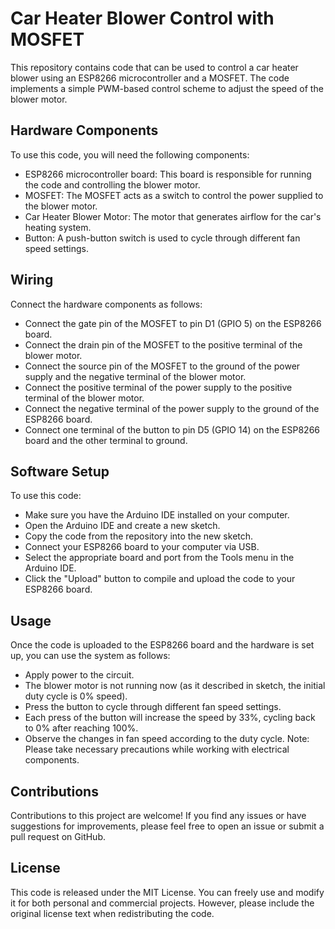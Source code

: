 # Car Heater Blower Control with MOSFET
This repository contains code that can be used to control a car heater blower using an ESP8266 microcontroller and a MOSFET. The code implements a simple PWM-based control scheme to adjust the speed of the blower motor.

## Hardware Components
To use this code, you will need the following components:

- ESP8266 microcontroller board: This board is responsible for running the code and controlling the blower motor.
- MOSFET: The MOSFET acts as a switch to control the power supplied to the blower motor.
- Car Heater Blower Motor: The motor that generates airflow for the car's heating system.
- Button: A push-button switch is used to cycle through different fan speed settings.

## Wiring
Connect the hardware components as follows:

- Connect the gate pin of the MOSFET to pin D1 (GPIO 5) on the ESP8266 board.
- Connect the drain pin of the MOSFET to the positive terminal of the blower motor.
- Connect the source pin of the MOSFET to the ground of the power supply and the negative terminal of the blower motor.
- Connect the positive terminal of the power supply to the positive terminal of the blower motor.
- Connect the negative terminal of the power supply to the ground of the ESP8266 board.
- Connect one terminal of the button to pin D5 (GPIO 14) on the ESP8266 board and the other terminal to ground.

## Software Setup
To use this code:

- Make sure you have the Arduino IDE installed on your computer.
- Open the Arduino IDE and create a new sketch.
- Copy the code from the repository into the new sketch.
- Connect your ESP8266 board to your computer via USB.
- Select the appropriate board and port from the Tools menu in the Arduino IDE.
- Click the "Upload" button to compile and upload the code to your ESP8266 board.

## Usage
Once the code is uploaded to the ESP8266 board and the hardware is set up, you can use the system as follows:

- Apply power to the circuit.
- The blower motor is not running now (as it described in sketch, the initial duty cycle is 0% speed).
- Press the button to cycle through different fan speed settings.
- Each press of the button will increase the speed by 33%, cycling back to 0% after reaching 100%.
- Observe the changes in fan speed according to the duty cycle.
Note: Please take necessary precautions while working with electrical components.

## Contributions
Contributions to this project are welcome! If you find any issues or have suggestions for improvements, please feel free to open an issue or submit a pull request on GitHub.

## License
This code is released under the MIT License. You can freely use and modify it for both personal and commercial projects. However, please include the original license text when redistributing the code.
